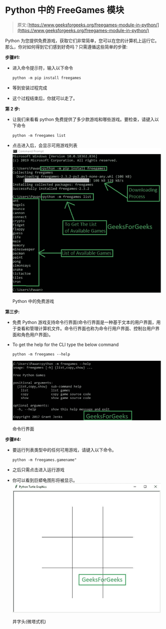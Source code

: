 # Python 中的 FreeGames 模块

> 原文:[https://www.geeksforgeeks.org/freegames-module-in-python/](https://www.geeksforgeeks.org/freegames-module-in-python/)

Python 为您提供免费游戏，获取它们非常简单，您可以在您的计算机上运行它。那么，你对如何得到它们感到好奇吗？只需遵循这些简单的步骤:

**步骤#1:**

*   进入命令提示符，输入以下命令

    ```
    python -m pip install freegames
    ```

*   等到安装过程完成
*   这个过程结束后，你就可以走了。

**第 2 步:**

*   让我们来看看 python 免费提供了多少款游戏和哪些游戏。要检查，请键入以下命令

    ```
    python -m freegames list
    ```

*   点击进入后，会显示可用游戏列表
    ![List of Free Games](img/6cd770da8694da37d29f06bb2ef833c7.png)

    Python 中的免费游戏

**第三步:**

*   免费 Python 游戏支持命令行界面(命令行界面是一种基于文本的用户界面，用于查看和管理计算机文件。命令行界面也称为命令行用户界面、控制台用户界面和角色用户界面)。
*   To get the help for the CLI type the below command

    ```
    python -m freegames --help
    ```

    ![command-line interface](img/a8834c2f4d284efc9a0cc090b997e9a5.png)

    命令行界面

**步骤#4:**

*   要运行列表类型中的任何可用游戏，请键入以下命令。

    ```
    python -m freegames.gamename"
    ```

*   之后只需点击进入运行游戏
*   你可以看到巨蟒龟图形将被显示。
    ![Tic Tac Toe Graphics](img/5d9358fddb3efe34fdcc0f1937d985d5.png)

    井字头(微塔式机)